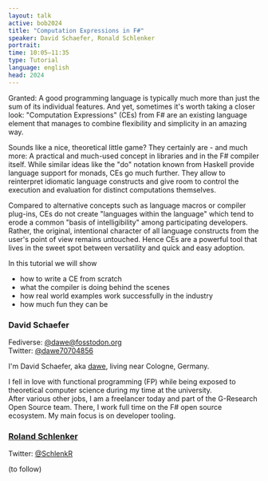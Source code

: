 ```yaml
---
layout: talk
active: bob2024
title: "Computation Expressions in F#"
speaker: David Schaefer, Ronald Schlenker
portrait:
time: 10:05–11:35
type: Tutorial
language: english
head: 2024
---
```


Granted: A good programming language is typically much more than just
the sum of its individual features. And yet, sometimes it's worth
taking a closer look: "Computation Expressions" (CEs) from F# are an
existing language element that manages to combine flexibility and
simplicity in an amazing way.

Sounds like a nice, theoretical little game? They certainly are - and
much more: A practical and much-used concept in libraries and in the
F# compiler itself. While similar ideas like the "do" notation known
from Haskell provide language support for monads, CEs go much further.
They allow to reinterpret idiomatic language constructs and give room
to control the execution and evaluation for distinct computations
themselves.

Compared to alternative concepts such as language macros or compiler
plug-ins, CEs do not create "languages within the language" which tend
to erode a common "basis of intelligibility" among participating
developers. Rather, the original, intentional character of all
language constructs from the user's point of view remains untouched.
Hence CEs are a powerful tool that lives in the sweet spot between
versatility and quick and easy adoption.

In this tutorial we will show
- how to write a CE from scratch
- what the compiler is doing behind the scenes
- how real world examples work successfully in the industry
- how much fun they can be

### David Schaefer

Fediverse: [@dawe@fosstodon.org](https://fostodon.org/@dawe)<br/>
Twitter: [@dawe70704856]( https://twitter.com/dawe70704856)

I'm David Schaefer, aka [dawe](https://github.com/dawedawe), living near Cologne, Germany.

I fell in love with functional programming (FP) while being exposed to
theoretical computer science during my time at the university.<br/>
After various other jobs, I am a freelancer today and part of the
G-Research Open Source team. There, I work full time on the F# open
source ecosystem. My main focus is on developer tooling.

### [Roland Schlenker](https://github.com/RonaldSchlenker)

Twitter: [@SchlenkR](https://twitter.com/SchlenkR)

(to follow)